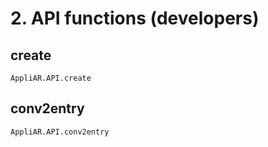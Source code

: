 # 2. API functions (developers)

## create
```@docs
AppliAR.API.create
```

## conv2entry
```@docs
AppliAR.API.conv2entry
```

